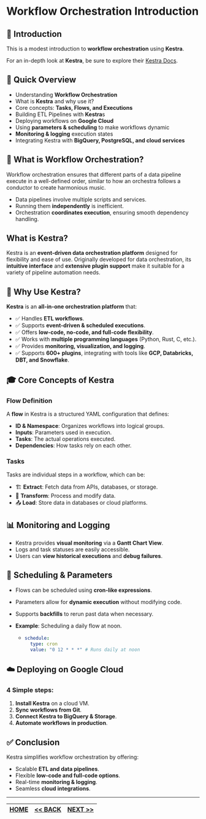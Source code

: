 # Workflow Orchestration Introduction

## 📌 Introduction

This is a modest introduction to **workflow orchestration** using **Kestra**.

For an in-depth look at **Kestra**, be sure to explore their [Kestra Docs](https://kestra.io/docs).

## 📝 Quick Overview

- Understanding **Workflow Orchestration**
- What is **Kestra** and why use it?
- Core concepts: **Tasks, Flows, and Executions**
- Building ETL Pipelines with **Kestra**s
- Deploying workflows on **Google Cloud**
- Using **parameters & scheduling** to make workflows dynamic
- **Monitoring & logging** execution states
- Integrating Kestra with **BigQuery, PostgreSQL, and cloud services**

## 🎼 What is Workflow Orchestration?

Workflow orchestration ensures that different parts of a data pipeline execute in a well-defined order, similar to how an orchestra follows a conductor to create harmonious music.

- Data pipelines involve multiple scripts and services.
- Running them **independently** is inefficient.
- Orchestration **coordinates execution**, ensuring smooth dependency handling.

## What is Kestra?

Kestra is an **event-driven data orchestration platform** designed for flexibility and ease of use. Originally developed for data orchestration, its **intuitive interface** and **extensive plugin support** make it suitable for a variety of pipeline automation needs.

## 🎯 Why Use Kestra?

**Kestra** is an **all-in-one orchestration platform** that:

- ✅ Handles **ETL workflows**.
- ✅ Supports **event-driven & scheduled executions**.
- ✅ Offers **low-code, no-code, and full-code flexibility**.
- ✅ Works with **multiple programming languages** (Python, Rust, C, etc.).
- ✅ Provides **monitoring, visualization, and logging**.
- ✅ Supports **600+ plugins**, integrating with tools like **GCP, Databricks, DBT, and Snowflake**.

## 🎓 Core Concepts of Kestra

### Flow Definition

A **flow** in Kestra is a structured YAML configuration that defines:

- **ID & Namespace**: Organizes workflows into logical groups.
- **Inputs**: Parameters used in execution.
- **Tasks**: The actual operations executed.
- **Dependencies**: How tasks rely on each other.

### Tasks

Tasks are individual steps in a workflow, which can be:

- 🏗️ **Extract**: Fetch data from APIs, databases, or storage.
- 🔄 **Transform**: Process and modify data.
- 📤 **Load**: Store data in databases or cloud platforms.

## 📊 Monitoring and Logging

- Kestra provides **visual monitoring** via a **Gantt Chart View**.
- Logs and task statuses are easily accessible.
- Users can **view historical executions** and **debug failures**.

## 📅 Scheduling & Parameters

- Flows can be scheduled using **cron-like expressions**.
- Parameters allow for **dynamic execution** without modifying code.
- Supports **backfills** to rerun past data when necessary.

- **Example**: Scheduling a daily flow at noon.
  - ```yaml
    schedule:
      type: cron
      value: "0 12 * * *" # Runs daily at noon
    ```

## ☁️ Deploying on Google Cloud

### 4 Simple steps:

1. **Install Kestra** on a cloud VM.
2. **Sync workflows from Git**.
3. **Connect Kestra to BigQuery & Storage**.
4. **Automate workflows in production**.

## ✅ Conclusion

Kestra simplifies workflow orchestration by offering:

- Scalable **ETL and data pipelines**.
- Flexible **low-code and full-code options**.
- Real-time **monitoring & logging**.
- Seamless **cloud integrations**.

---

| [HOME](../README.md) | [<< BACK](../README.md) | [NEXT >>](./2-2-2-notes.md) |
| -------------------- | ----------------------- | --------------------------- |
